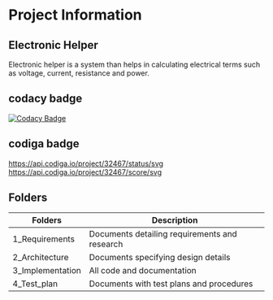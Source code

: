 # Project Information
## Electronic Helper
Electronic helper is a system than helps in calculating electrical terms such as voltage, current, resistance and power.
## codacy badge
[![Codacy Badge](https://app.codacy.com/project/badge/Grade/5c312e904c2143a99193df4b94a67721)](https://www.codacy.com/gh/Arjun11210829/M1_ElectronicHelper/dashboard?utm_source=github.com&amp;utm_medium=referral&amp;utm_content=Arjun11210829/M1_ElectronicHelper&amp;utm_campaign=Badge_Grade)
## codiga badge
https://api.codiga.io/project/32467/status/svg
https://api.codiga.io/project/32467/score/svg
## Folders
| Folders | Description |
| --- | --- |
| 1_Requirements | Documents detailing requirements and research |
| 2_Architecture | Documents specifying design details |
| 3_Implementation | All code and documentation |
| 4_Test_plan | Documents with test plans and procedures |

